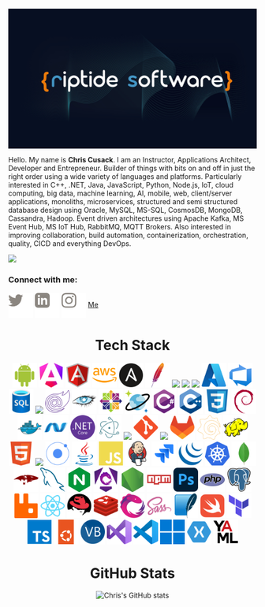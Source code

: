 <p align="center" style="margin-bottom: 0px !important;">
  <img width="800" src="media/google_playstore_header.jpg" align="center">
</p>

Hello. My name is **Chris Cusack**. I am an Instructor, Applications Architect, Developer and Entrepreneur. Builder of things with bits on and off in just the right order using a wide variety of languages and platforms. Particularly interested in C++, .NET, Java, JavaScript, Python, Node.js, IoT, cloud computing, big data, machine learning, AI, mobile, web, client/server applications, monoliths, microservices, structured and semi structured database design using Oracle, MySQL, MS-SQL, CosmosDB, MongoDB, Cassandra, Hadoop. Event driven architectures using Apache Kafka, MS Event Hub, MS IoT Hub, RabbitMQ, MQTT Brokers. Also interested in improving collaboration, build automation, containerization, orchestration, quality, CICD and everything DevOps.

![](https://komarev.com/ghpvc/?username=chrisecusack&style=flat-square)

<h3 align="left">Connect with me:</h3>
<p align="left">
<a href="https://twitter.com/ChrisCusack" target="blank"><img align="center" src="media/twitter.svg" alt="" height="50" width="50" /></a>
<a href="https://www.linkedin.com/in/christophercusack/" target="blank"><img align="center" src="media/linkedin.svg" alt="" height="50" width="50" /></a>
<a href="https://www.instagram.com/chrisecusack/" target="blank"><img align="center" src="media/instagram.svg" alt="" height="50" width="50" /></a>
<a href="https://christopherecusack.github.io/">Me</a>
</p>



### <h1 align="center" id="heading">Tech Stack</h1>

<div align="center">
  <img width="50" src="https://raw.githubusercontent.com/devicons/devicon/master/icons/android/android-original.svg" alt="">
  <img width="50" src="https://raw.githubusercontent.com/devicons/devicon/master/icons/angular/angular-original.svg" alt="">
  <img width="50" src="https://raw.githubusercontent.com/devicons/devicon/master/icons/angularjs/angularjs-original.svg" alt="">
  <img width="50" src="https://raw.githubusercontent.com/devicons/devicon/master/icons/amazonwebservices/amazonwebservices-plain-wordmark.svg">
  <img width="50" src="https://raw.githubusercontent.com/devicons/devicon/master/icons/ansible/ansible-original.svg">
  <img width="50" src="https://raw.githubusercontent.com/devicons/devicon/master/icons/apache/apache-original.svg">
  <img width="50" src="https://christopherecusack.github.io/img/tech/kafka.svg">
  <img width="50" src="https://christopherecusack.github.io/img/tech/spark.svg">
  <img width="50" src="https://christopherecusack.github.io/img/tech/apple.svg">
  <img width="50" src="https://raw.githubusercontent.com/devicons/devicon/master/icons/azure/azure-original.svg">
  <img width="50" src="https://raw.githubusercontent.com/devicons/devicon/master/icons/azuredevops/azuredevops-original.svg">
  <img width="50" src="https://raw.githubusercontent.com/devicons/devicon/master/icons/azuresqldatabase/azuresqldatabase-original.svg">
  <img width="50" src="https://christopherecusack.github.io/img/tech/bash.svg">
  <img width="50" src="https://raw.githubusercontent.com/devicons/devicon/master/icons/blazor/blazor-line.svg">
  <img width="50" src="https://raw.githubusercontent.com/devicons/devicon/master/icons/cassandra/cassandra-original.svg">
  <img width="50" src="https://raw.githubusercontent.com/devicons/devicon/master/icons/centos/centos-original.svg">
  <img width="50" src="https://raw.githubusercontent.com/devicons/devicon/master/icons/cosmosdb/cosmosdb-original.svg">
  <img width="50" src="https://raw.githubusercontent.com/devicons/devicon/master/icons/csharp/csharp-original.svg">
  <img width="50" src="https://raw.githubusercontent.com/devicons/devicon/master/icons/cplusplus/cplusplus-original.svg">
  <img width="50" src="https://raw.githubusercontent.com/devicons/devicon/master/icons/css3/css3-original.svg">
  <img width="50" src="https://raw.githubusercontent.com/devicons/devicon/master/icons/debian/debian-original.svg">
  <img width="50" src="https://raw.githubusercontent.com/devicons/devicon/master/icons/docker/docker-original.svg">
  <img width="50" src="https://raw.githubusercontent.com/devicons/devicon/master/icons/dot-net/dot-net-original.svg">
  <img width="50" src="https://raw.githubusercontent.com/devicons/devicon/master/icons/dotnetcore/dotnetcore-original.svg">
  <img width="50" src="https://raw.githubusercontent.com/devicons/devicon/master/icons/electron/electron-original.svg">
  <img width="50" src="https://christopherecusack.github.io/img/tech/express.svg">
  <img width="50" src="https://raw.githubusercontent.com/devicons/devicon/master/icons/git/git-original.svg">
  <img width="50" src="https://christopherecusack.github.io/img/tech/github.svg">
  <img width="50" src="https://raw.githubusercontent.com/devicons/devicon/master/icons/gitlab/gitlab-original.svg">
  <img width="50" src="https://raw.githubusercontent.com/devicons/devicon/master/icons/grafana/grafana-line.svg">
  <img width="50" src="https://raw.githubusercontent.com/devicons/devicon/master/icons/hadoop/hadoop-original.svg">
  <img width="50" src="https://raw.githubusercontent.com/devicons/devicon/master/icons/html5/html5-original.svg">
  <img width="50" src="https://christopherecusack.github.io/img/tech/influxdb.svg">
  <img width="50" src="https://raw.githubusercontent.com/devicons/devicon/master/icons/ionic/ionic-original.svg">
  <img width="50" src="https://raw.githubusercontent.com/devicons/devicon/master/icons/java/java-original.svg">
  <img width="50" src="https://raw.githubusercontent.com/devicons/devicon/master/icons/javascript/javascript-plain.svg">
  <img width="50" src="https://raw.githubusercontent.com/devicons/devicon/master/icons/jenkins/jenkins-original.svg">
  <img width="50" src="https://raw.githubusercontent.com/devicons/devicon/master/icons/jira/jira-original.svg">
  <img width="50" src="https://raw.githubusercontent.com/devicons/devicon/master/icons/jquery/jquery-original.svg">
  <img width="50" src="https://raw.githubusercontent.com/devicons/devicon/master/icons/kubernetes/kubernetes-original.svg">
  <img width="50" src="https://raw.githubusercontent.com/devicons/devicon/master/icons/mongodb/mongodb-original.svg">
  <img width="50" src="https://raw.githubusercontent.com/devicons/devicon/master/icons/mongoose/mongoose-original.svg">
  <img width="50" src="https://raw.githubusercontent.com/devicons/devicon/master/icons/mysql/mysql-original.svg">
  <img width="50" src="https://raw.githubusercontent.com/devicons/devicon/master/icons/nginx/nginx-original.svg">
  <img width="50" src="https://raw.githubusercontent.com/devicons/devicon/master/icons/ngrx/ngrx-original.svg">
  <img width="50" src="https://raw.githubusercontent.com/devicons/devicon/master/icons/nodejs/nodejs-original.svg">
  <img width="50" src="https://raw.githubusercontent.com/devicons/devicon/master/icons/npm/npm-original-wordmark.svg">
  <img width="50" src="https://raw.githubusercontent.com/devicons/devicon/master/icons/photoshop/photoshop-original.svg">
  <img width="50" src="https://raw.githubusercontent.com/devicons/devicon/master/icons/php/php-original.svg">
  <img width="50" src="https://raw.githubusercontent.com/devicons/devicon/master/icons/postgresql/postgresql-original.svg">
  <img width="50" src="https://raw.githubusercontent.com/devicons/devicon/master/icons/rabbitmq/rabbitmq-original.svg">
  <img width="50" src="https://raw.githubusercontent.com/devicons/devicon/master/icons/react/react-original.svg">
  <img width="50" src="https://raw.githubusercontent.com/devicons/devicon/master/icons/redhat/redhat-original.svg">
  <img width="50" src="https://raw.githubusercontent.com/devicons/devicon/master/icons/redis/redis-original.svg">
  <img width="50" src="https://raw.githubusercontent.com/devicons/devicon/master/icons/rxjs/rxjs-original.svg">
  <img width="50" src="https://raw.githubusercontent.com/devicons/devicon/master/icons/sass/sass-original.svg">
  <img width="50" src="https://raw.githubusercontent.com/devicons/devicon/master/icons/sqlite/sqlite-original.svg">
  <img width="50" src="https://raw.githubusercontent.com/devicons/devicon/master/icons/swift/swift-original.svg">
  <img width="50" src="https://raw.githubusercontent.com/devicons/devicon/master/icons/terraform/terraform-original.svg">
  <img width="50" src="https://raw.githubusercontent.com/devicons/devicon/master/icons/typescript/typescript-plain.svg">
  <img width="50" src="https://raw.githubusercontent.com/devicons/devicon/master/icons/ubuntu/ubuntu-original.svg">
  <img width="50" src="https://raw.githubusercontent.com/devicons/devicon/master/icons/visualbasic/visualbasic-original.svg">
  <img width="50" src="https://raw.githubusercontent.com/devicons/devicon/master/icons/visualstudio/visualstudio-original.svg">
  <img width="50" src="https://raw.githubusercontent.com/devicons/devicon/master/icons/vscode/vscode-original.svg">
  <img width="50" src="https://raw.githubusercontent.com/devicons/devicon/master/icons/windows11/windows11-original.svg">
  <img width="50" src="https://raw.githubusercontent.com/devicons/devicon/master/icons/xamarin/xamarin-original.svg">
  <img width="50" src="https://raw.githubusercontent.com/devicons/devicon/master/icons/yaml/yaml-original.svg">
</div>

### <h1 align="center" id="heading">GitHub Stats</h1>

<div align="center">

![Chris's GitHub stats](https://github-readme-stats.vercel.app/api?username=chrisecusack&count_private=true&show_icons=true&theme=radical)
</div>

